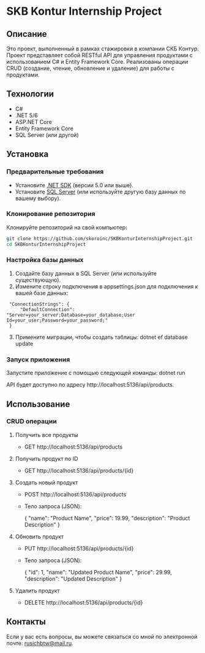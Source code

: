 # SKB Kontur Internship Project

## Описание

Это проект, выполненный в рамках стажировки в компании СКБ Контур. Проект представляет собой RESTful API для управления продуктами с использованием C# и Entity Framework Core. Реализованы операции CRUD (создание, чтение, обновление и удаление) для работы с продуктами.

## Технологии

- C#
- .NET 5/6
- ASP.NET Core
- Entity Framework Core
- SQL Server (или другой)

## Установка

### Предварительные требования

- Установите [.NET SDK](https://dotnet.microsoft.com/download) (версии 5.0 или выше).
- Установите [SQL Server](https://www.microsoft.com/en-us/sql-server/sql-server-downloads) (или используйте другую базу данных по вашему выбору).

### Клонирование репозитория

Клонируйте репозиторий на свой компьютер:

```bash
git clone https://github.com/skoroinc/SKBKonturInternshipProject.git
cd SKBKonturInternshipProject
```


### Настройка базы данных

1. Создайте базу данных в SQL Server (или используйте существующую).
2. Измените строку подключения в appsettings.json для подключения к вашей базе данных:

  ```
   "ConnectionStrings": {
       "DefaultConnection": "Server=your_server;Database=your_database;User Id=your_user;Password=your_password;"
   }
   ```
3. Примените миграции, чтобы создать таблицы:
dotnet ef database update

### Запуск приложения

Запустите приложение с помощью следующей команды:
dotnet run

API будет доступно по адресу http://localhost:5136/api/products.

## Использование

### CRUD операции

1. Получить все продукты
   - GET http://localhost:5136/api/products

2. Получить продукт по ID
   - GET http://localhost:5136/api/products/{id}

3. Создать новый продукт
   - POST http://localhost:5136/api/products
   - Тело запроса (JSON):
    
     {
         "name": "Product Name",
         "price": 19.99,
         "description": "Product Description"
     }
     
4. Обновить продукт
   - PUT http://localhost:5136/api/products/{id}
   - Тело запроса (JSON):
    
     {
         "id": 1,
         "name": "Updated Product Name",
         "price": 29.99,
         "description": "Updated Description"
     }
     
5. Удалить продукт
   - DELETE http://localhost:5136/api/products/{id}


## Контакты

Если у вас есть вопросы, вы можете связаться со мной по электронной почте: [rusichbtw@mail.ru](mailto:rusichbtw@mail.ru).

